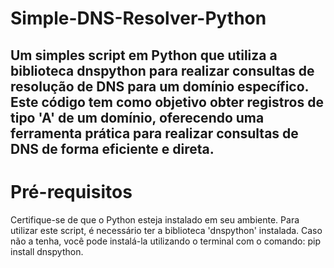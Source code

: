# Simple-DNS-Resolver-Python
## Um simples script em Python que utiliza a biblioteca dnspython para realizar consultas de resolução de DNS para um domínio específico. Este código tem como objetivo obter registros de tipo 'A' de um domínio, oferecendo uma ferramenta prática para realizar consultas de DNS de forma eficiente e direta.

# Pré-requisitos
Certifique-se de que o Python esteja instalado em seu ambiente. Para utilizar este script, é necessário ter a biblioteca 'dnspython' instalada. Caso não a tenha, você pode instalá-la utilizando o terminal com o comando: pip install dnspython.
